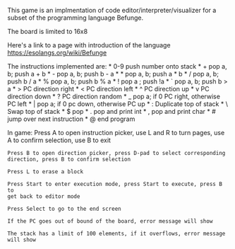 This game is an implmentation of code editor/interpreter/visualizer for a subset
of the programming language Befunge.

The board is limited to 16x8

Here's a link to a page with introduction of the language
https://esolangs.org/wiki/Befunge

The instructions implemented are:
    * 0-9 push number onto stack
    * +   pop a, b; push a + b
    * -   pop a, b; push b - a
    * *   pop a, b; push a * b
    * /   pop a, b; push b / a
    * %   pop a, b; push b % a
    * !   pop a   ; push !a
    * `   pop a, b; push b > a
    * >   PC direction right
    * <   PC direction left
    * ^   PC direction up
    * v   PC direction down
    * ?   PC direction random
    * _   pop a; if 0 PC right, otherwise PC left
    * |   pop a; if 0 pc down,  otherwise PC up
    * :   Duplicate top of stack
    * \   Swap top of stack
    * $   pop
    * .   pop and print int
    * ,   pop and print char
    * #   jump over next instruction
    * @   end program
       
In game:
    Press A to open instruction picker, use L and R to turn pages, use A to
    confirm selection, use B to exit
    
    Press B to open direction picker, press D-pad to select corresponding
    direction, press B to confirm selection
    
    Press L to erase a block
    
    Press Start to enter execution mode, press Start to execute, press B to
    get back to editor mode
    
    Press Select to go to the end screen
    
    If the PC goes out of bound of the board, error message will show
    
    The stack has a limit of 100 elements, if it overflows, error message
    will show
